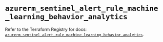 # `azurerm_sentinel_alert_rule_machine_learning_behavior_analytics`

Refer to the Terraform Registry for docs: [`azurerm_sentinel_alert_rule_machine_learning_behavior_analytics`](https://registry.terraform.io/providers/hashicorp/azurerm/3.97.1/docs/resources/sentinel_alert_rule_machine_learning_behavior_analytics).
